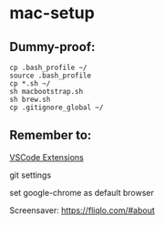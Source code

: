 # mac-setup

## Dummy-proof:
```
cp .bash_profile ~/
source .bash_profile
cp *.sh ~/
sh macbootstrap.sh
sh brew.sh
cp .gitignore_global ~/
```
## Remember to:
[//]: # (todo: automate this)
[VSCode Extensions](./vscode.ext)

git settings

set google-chrome as default browser

Screensaver: https://fliqlo.com/#about